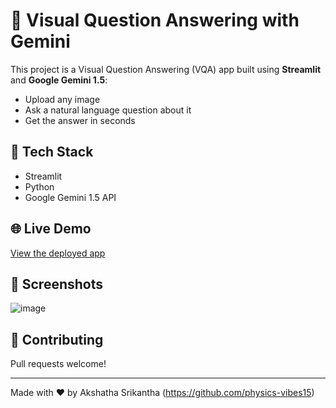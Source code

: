 # 🧠 Visual Question Answering with Gemini

This project is a Visual Question Answering (VQA) app built using **Streamlit** and **Google Gemini 1.5**:

- Upload any image
- Ask a natural language question about it
- Get the answer in seconds

## 🚀 Tech Stack

- Streamlit
- Python
- Google Gemini 1.5 API

## 🌐 Live Demo

[View the deployed app](https://vq-gemini-app.streamlit.app/)

## 📸 Screenshots

![image](https://github.com/user-attachments/assets/f97ff40d-645f-47dd-9e96-76d2f318dec1)


## 🤝 Contributing

Pull requests welcome!

---

Made with ❤️ by Akshatha Srikantha (https://github.com/physics-vibes15)
